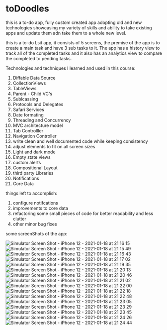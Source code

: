 # toDoodles
this is a to-do app, fully custom created app adopting old and new technologies showcasing my variety of skills and ability to take existing apps and update them adn take them to a whole new level.

this is a to-do Lsit app, it consists of 5 screens, the premise of the app is to create a main task and have 3 sub tasks to it. The app has a history view to track all of the completed tasks and it also has an analytics view to compare the completed to pending tasks.

Technologies and techniques I learned and used in this course:
  1. Diffable Data Source
  2. CollectionViews
  3. TableViews
  4. Parent - Child VC's
  5. Sublcassing
  6. Protocols and Delegates
  7. Safari Services
  8. Date formating
  9. Threading and Concurrency
  10. MVC architecture model
  11. Tab Controlller
  12. Navigation Controller
  13. write clean and well documented code while keeping consistency
  14. adjust elements to fit on all screen sizes
  15. Light and dark mode
  16. Empty state views
  17. custom alerts
  18. Compositional Layout
  19. third party Libraries
  20. Notifications
  21. Core Data
  
  things left to accomplish:
  1. configure notifcations
  2. improvements to core data
  3. refactoring some small pieces of code for better readability and less clutter
  4. other minor bug fixes
  
  some screenShots of the app:
  
![Simulator Screen Shot - iPhone 12 - 2021-01-18 at 21 16 15](https://user-images.githubusercontent.com/52208012/104964111-b71c7880-59d3-11eb-8c05-8b7882650cf8.png)  
![Simulator Screen Shot - iPhone 12 - 2021-01-18 at 21 15 49](https://user-images.githubusercontent.com/52208012/104964109-b683e200-59d3-11eb-8125-fc8e3e490013.png)
![Simulator Screen Shot - iPhone 12 - 2021-01-18 at 21 16 43](https://user-images.githubusercontent.com/52208012/104964112-b7b50f00-59d3-11eb-976b-2a54530a9eb1.png)
![Simulator Screen Shot - iPhone 12 - 2021-01-18 at 21 17 02](https://user-images.githubusercontent.com/52208012/104964113-b7b50f00-59d3-11eb-8f1c-3949826bddec.png)
![Simulator Screen Shot - iPhone 12 - 2021-01-18 at 21 19 35](https://user-images.githubusercontent.com/52208012/104964114-b84da580-59d3-11eb-9f55-90a276849b25.png)
![Simulator Screen Shot - iPhone 12 - 2021-01-18 at 21 20 13](https://user-images.githubusercontent.com/52208012/104964115-b84da580-59d3-11eb-8843-59b4a9896a36.png)
![Simulator Screen Shot - iPhone 12 - 2021-01-18 at 21 20 46](https://user-images.githubusercontent.com/52208012/104964116-b84da580-59d3-11eb-8594-404e7e0e0e56.png)
![Simulator Screen Shot - iPhone 12 - 2021-01-18 at 21 21 02](https://user-images.githubusercontent.com/52208012/104964117-b8e63c00-59d3-11eb-8c0e-c2645d681bdd.png)
![Simulator Screen Shot - iPhone 12 - 2021-01-18 at 21 22 00](https://user-images.githubusercontent.com/52208012/104964120-b8e63c00-59d3-11eb-810f-228f510a2b9b.png)
![Simulator Screen Shot - iPhone 12 - 2021-01-18 at 21 22 18](https://user-images.githubusercontent.com/52208012/104964122-b97ed280-59d3-11eb-8b30-0c4864cc9b08.png)
![Simulator Screen Shot - iPhone 12 - 2021-01-18 at 21 22 48](https://user-images.githubusercontent.com/52208012/104964123-b97ed280-59d3-11eb-933c-aaf93f81ae8d.png)
![Simulator Screen Shot - iPhone 12 - 2021-01-18 at 21 23 05](https://user-images.githubusercontent.com/52208012/104964124-ba176900-59d3-11eb-8bf2-e9771cf0fc4a.png)
![Simulator Screen Shot - iPhone 12 - 2021-01-18 at 21 23 29](https://user-images.githubusercontent.com/52208012/104964125-ba176900-59d3-11eb-919b-106d22116ee2.png)
![Simulator Screen Shot - iPhone 12 - 2021-01-18 at 21 23 45](https://user-images.githubusercontent.com/52208012/104964126-ba176900-59d3-11eb-9901-895be6f3d00b.png)
![Simulator Screen Shot - iPhone 12 - 2021-01-18 at 21 24 26](https://user-images.githubusercontent.com/52208012/104964128-baafff80-59d3-11eb-91c5-70e0b94fbb65.png)
![Simulator Screen Shot - iPhone 12 - 2021-01-18 at 21 24 44](https://user-images.githubusercontent.com/52208012/104964130-baafff80-59d3-11eb-97b0-ce086855c34f.png)
